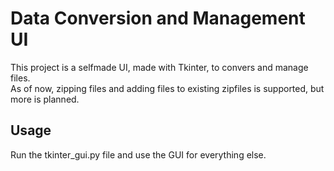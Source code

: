 # Data Conversion and Management UI

This project is a selfmade UI, made with Tkinter, to convers and manage files.  
As of now, zipping files and adding files to existing zipfiles is supported, but more is planned.

## Usage

Run the tkinter_gui.py file and use the GUI for everything else.
